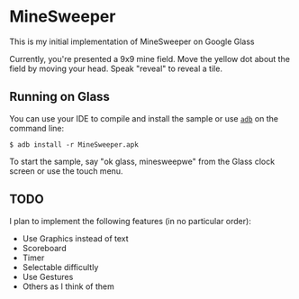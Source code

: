 MineSweeper
========

This is my initial implementation of MineSweeper on Google Glass

Currently, you're presented a 9x9 mine field. Move the yellow dot about the field 
by moving your head. Speak "reveal" to reveal a tile.

## Running on Glass

You can use your IDE to compile and install the sample or use
[`adb`](https://developer.android.com/tools/help/adb.html)
on the command line:

    $ adb install -r MineSweeper.apk

To start the sample, say "ok glass, minesweepwe" from the Glass clock
screen or use the touch menu.

## TODO
I plan to implement the following features (in no particular order):
* Use Graphics instead of text
* Scoreboard
* Timer
* Selectable difficultly
* Use Gestures
* Others as I think of them
